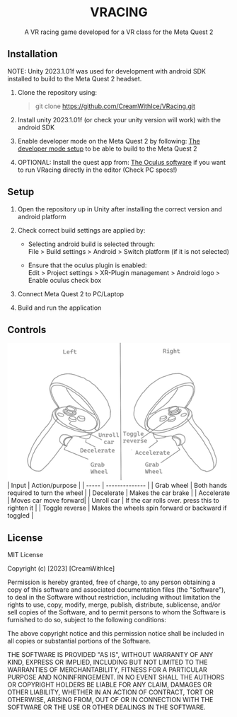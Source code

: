 <h1 style = "text-align: center"> VRACING</h1>
<p style="text-align: center"> 
A VR racing game developed for a VR class for the Meta Quest 2
</p>

Installation
---

NOTE: Unity 2023.1.01f was used for development with android SDK installed to build to the Meta Quest 2 headset.

1. Clone the repository using:
    >git clone https://github.com/CreamWithIce/VRacing.git


1. Install unity 2023.1.01f (or check your unity version will work) with the android SDK

1. Enable developer mode on the Meta Quest 2 by following: [The developer mode setup](https://developer.oculus.com/documentation/native/android/mobile-device-setup/)
to be able to build to the Meta Quest 2

1. OPTIONAL: Install the quest app from:
[The Oculus software](https://www.meta.com/au/quest/setup/)
if you want to run VRacing directly in the editor (Check PC specs!)



Setup
---

1.  Open the repository up in Unity after installing the correct version and android platform

1. Check correct build settings are applied by:
    - Selecting android build is selected through: \
    File > Build settings > Android > Switch platform (if it is not selected)

    - Ensure that the oculus plugin is enabled: \
    Edit > Project settings > XR-Plugin management > Android logo > Enable oculus check box

1. Connect Meta Quest 2 to PC/Laptop

1. Build and run the application


Controls
---
![Input controls](./Controls.png)
| Input | Action/purpose |
| ----- | -------------- |
| Grab wheel | Both hands required to turn the wheel |
| Decelerate | Makes the car brake |
| Accelerate | Moves car move forward|
| Unroll car | If the car rolls over. press this to righten it |
| Toggle reverse | Makes the wheels spin forward or backward if toggled |

License
---
MIT License

Copyright (c) [2023] [CreamWithIce]

Permission is hereby granted, free of charge, to any person obtaining a copy
of this software and associated documentation files (the "Software"), to deal
in the Software without restriction, including without limitation the rights
to use, copy, modify, merge, publish, distribute, sublicense, and/or sell
copies of the Software, and to permit persons to whom the Software is
furnished to do so, subject to the following conditions:

The above copyright notice and this permission notice shall be included in all
copies or substantial portions of the Software.

THE SOFTWARE IS PROVIDED "AS IS", WITHOUT WARRANTY OF ANY KIND, EXPRESS OR
IMPLIED, INCLUDING BUT NOT LIMITED TO THE WARRANTIES OF MERCHANTABILITY,
FITNESS FOR A PARTICULAR PURPOSE AND NONINFRINGEMENT. IN NO EVENT SHALL THE
AUTHORS OR COPYRIGHT HOLDERS BE LIABLE FOR ANY CLAIM, DAMAGES OR OTHER
LIABILITY, WHETHER IN AN ACTION OF CONTRACT, TORT OR OTHERWISE, ARISING FROM,
OUT OF OR IN CONNECTION WITH THE SOFTWARE OR THE USE OR OTHER DEALINGS IN THE
SOFTWARE.